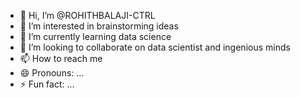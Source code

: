 - 👋 Hi, I’m @ROHITHBALAJI-CTRL
- 👀 I’m interested in brainstorming ideas
- 🌱 I’m currently learning data science 
- 💞️ I’m looking to collaborate on data scientist and ingenious minds
- 📫 How to reach me 
- 😄 Pronouns: ...
- ⚡ Fun fact: ...

<!---
ROHITHBALAJI-CTRL/ROHITHBALAJI-CTRL is a ✨ special ✨ repository because its `README.md` (this file) appears on your GitHub profile.
You can click the Preview link to take a look at your changes.
--->
